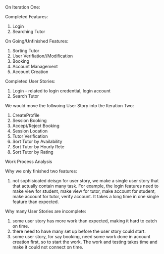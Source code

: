 On Iteration One:

Completed Features:
1. Login
2. Searching Tutor

On Going/Unfinished Features:
1. Sorting Tutor
2. User Verifiation//Modification
3. Booking
4. Account Management
5. Account Creation

Completed User Stories:
1. Login  - related to login credential, login account
2. Search Tutor

We would move the follwoing User Story into the Iteration Two:
1. CreateProfile
2. Session Booking
3. Accept/Reject Booking
4. Session Location
5. Tutor Verification
6. Sort Tutor by Availability
7. Sort Tutor by Hourly Rete
8. Sort Tutor by Rating

Work Process Analysis

Why we only finished two features:
1. not sophisicated deisgn for user story, we make a single user story that that actually contain many task.
   For example, the login features need to make view for student, make view for tutor, make account for student, make account for tutor, verify account. It takes a long time in one single feature than expected.

Why many User Stories are incomplete:
1. some user story has more work than expected, making it hard to catch on time.
2. there need to have many set up before the user story could start.
3. some user story, for say booking, need some work done in account creation first, so to start the work. The work and testing takes time and make it could not connect on time.




